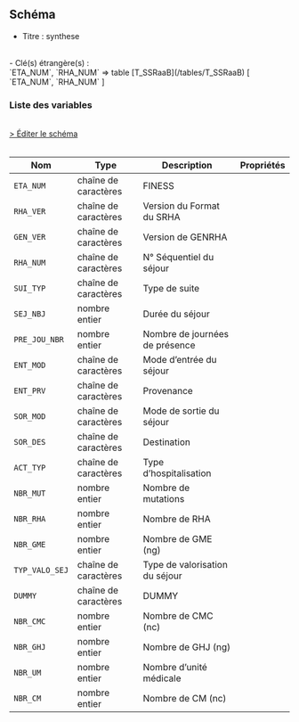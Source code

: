 ## Schéma

- Titre : synthese
<br />
- Clé(s) étrangère(s) : <br />
`ETA_NUM`, `RHA_NUM` => table [T_SSRaaB](/tables/T_SSRaaB) [ `ETA_NUM`, `RHA_NUM` ]<br />

### Liste des variables
<br />
<div>
    <a href="https://gitlab.com/healthdatahub/schema-snds/edit/master/schemas/PMSI%20SSR/T_SSRaaS.json"  
    arget="_blank" rel="noopener noreferrer">> Éditer le schéma</a>
    <OutboundLink />
</div>
<br />

Nom|Type|Description|Propriétés
-|-|-|-
`ETA_NUM`|chaîne de caractères|FINESS||
`RHA_VER`|chaîne de caractères|Version du Format du SRHA||
`GEN_VER`|chaîne de caractères|Version de GENRHA||
`RHA_NUM`|chaîne de caractères|N° Séquentiel du séjour||
`SUI_TYP`|chaîne de caractères|Type de suite ||
`SEJ_NBJ`|nombre entier|Durée du séjour||
`PRE_JOU_NBR`|nombre entier|Nombre de journées de présence||
`ENT_MOD`|chaîne de caractères|Mode d’entrée du séjour||
`ENT_PRV`|chaîne de caractères|Provenance||
`SOR_MOD`|chaîne de caractères|Mode de sortie du séjour||
`SOR_DES`|chaîne de caractères|Destination||
`ACT_TYP`|chaîne de caractères|Type d’hospitalisation||
`NBR_MUT`|nombre entier|Nombre de mutations||
`NBR_RHA`|nombre entier|Nombre de RHA||
`NBR_GME`|nombre entier|Nombre de GME (ng)||
`TYP_VALO_SEJ`|chaîne de caractères|Type de valorisation du séjour||
`DUMMY`|chaîne de caractères|DUMMY||
`NBR_CMC`|nombre entier|Nombre de CMC (nc)||
`NBR_GHJ`|nombre entier|Nombre de GHJ (ng)||
`NBR_UM`|nombre entier|Nombre d’unité médicale||
`NBR_CM`|nombre entier|Nombre de CM (nc)||


